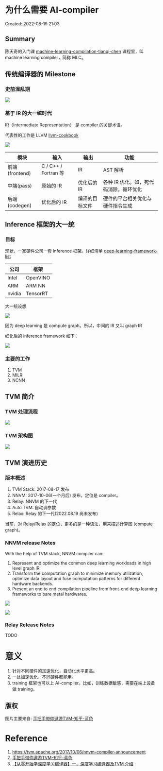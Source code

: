 # 为什么需要 AI-compiler

Created: 2022-08-19 21:03

## Summary

陈天奇的入门课 [machine-learning-compilation-tianqi-chen](machine-learning-compilation-tianqi-chen.md)
课程里，叫 machine learning compiler，简称 MLC。

## 传统编译器的 Milestone

### 史前混乱期

![](https://tva1.sinaimg.cn/large/e6c9d24egy1h5cdo1xhubj20wu0nwaai.jpg)

### 基于 IR 的大一统时代

IR（Intermediate Representation） 是 compiler 的关键术语。

代表性的工作是 LLVM [llvm-cookbook](../paper-notes/llvm-cookbook.md)

![](https://tva1.sinaimg.cn/large/e6c9d24egy1h5cdrs0g8zj20zk06vaab.jpg)


| 模块 | 输入 | 输出 | 功能 |
| --- | --- | --- | --- |
| 前端(frontend) | C / C++ / Fortran 等 | IR | AST 解析 |
| 中端(pass) | 原始的 IR | 优化后的 IR | 各种 IR 优化。如，死代码消除，循环优化 |
| 后端(codegen) | 优化后的 IR | 编译的目标文件 | 硬件的平台相关优化与硬件指令生成 |

## Inference 框架的大一统

### 目标

现状，一家硬件公司一套 inference 框架。详细清单 [deep-learning-framework-list](deep-learning-framework-list.md)

| 公司 | 框架 |
| --- | --- |
| Intel | OpenVINO |
| ARM | ARM NN |
| nvidia | TensorRT |

大一统设想

![](https://tva1.sinaimg.cn/large/e6c9d24egy1h5ce48cbfqj20zk0oa0tk.jpg)

因为 deep learning 是 compute graph。所以，中间的 IR 又叫 graph IR

细化后的 inference framework 如下：

![](https://tva1.sinaimg.cn/large/e6c9d24egy1h6cdg3z17dj21400dy751.jpg)

### 主要的工作

1. TVM
2. MILR
3. NCNN

## TVM 简介

### TVM 处理流程

![](https://tva1.sinaimg.cn/large/e6c9d24egy1h5cekoy28oj20zk0b774p.jpg)

### TVM 架构图

![](https://tva1.sinaimg.cn/large/e6c9d24egy1h5cfn42d27j21av0o4jsx.jpg)

## TVM 演进历史

### 版本概述

1. TVM Stack: 2017-08-17 发布
2. NNVM: 2017-10-06(一个月后) 发布，定位是 compiler。
3. Relay: NNVM 的下一代
4. Auto TVM: 自动调参数
5. Relax: Relay 的下一代(2022.08.19 尚未发布)

当前，对 Relay/Relax 的定位，更多的是一种语法，用来描述计算图 (compute graph)。

### NNVM release Notes

With the help of TVM stack, NNVM compiler can:

1. Represent and optimize the common deep learning workloads in high level graph IR
2. Transform the computation graph to minimize memory utilization, optimize data layout and fuse computation patterns for different hardware backends.
3. Present an end to end compilation pipeline from front-end deep learning frameworks to bare metal hardwares.

![](https://tva1.sinaimg.cn/large/e6c9d24egy1h5cfymn4c7j21gb0lqtae.jpg)

![](https://tva1.sinaimg.cn/large/e6c9d24egy1h5cgkodvhxj21ay0hldh6.jpg)

### Relay Release Notes

TODO

# 意义

1. 针对不同硬件的加速优化，自动化水平更高。
2. 一处加速优化，不同硬件都能用。
3. training 框架也可以上 AI-compiler。比如，训练数据敏感，需要在端上设备做 training。

## 版权

图片主要来自: [手把手带你遨游TVM-知乎-蓝色](https://zhuanlan.zhihu.com/p/50529704)

# Reference

1. https://tvm.apache.org/2017/10/06/nnvm-compiler-announcement
2. [手把手带你遨游TVM-知乎-蓝色](https://zhuanlan.zhihu.com/p/50529704)
3. [【从零开始学深度学习编译器】一，深度学习编译器及TVM 介绍](https://mp.weixin.qq.com/s/sZLWjYebbHjCgQ6XAZCiOw)
